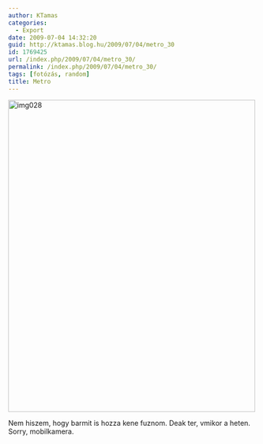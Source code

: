 ```yaml
---
author: KTamas
categories:
  - Export
date: 2009-07-04 14:32:20
guid: http://ktamas.blog.hu/2009/07/04/metro_30
id: 1769425
url: /index.php/2009/07/04/metro_30/
permalink: /index.php/2009/07/04/metro_30/
tags: [fotózás, random]
title: Metro
---
```


[<img class="aligncenter size-full wp-image-663" title="img028" src="http://ktamas.blog.hu/media/image/200907/img028.jpg" alt="img028" width="500" height="633" />](http://ktamas.blog.hu/media/image/200907/img028.jpg) 

Nem hiszem, hogy barmit is hozza kene fuznom. Deak ter, vmikor a heten. Sorry, mobilkamera.

